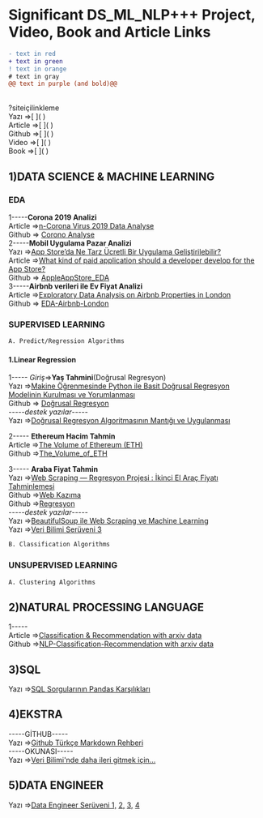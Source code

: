# Significant DS_ML_NLP+++ Project, Video, Book and Article Links
```diff
- text in red
+ text in green
! text in orange
# text in gray
@@ text in purple (and bold)@@
```
<br>
?siteiçilinkleme

  <br>
Yazı =>[     ]( ) <br>
Article =>[     ]( ) <br>
Github =>[     ]( ) <br>
Video =>[     ]( ) <br>
Book =>[     ]( ) <br>


## 1)DATA SCIENCE & MACHINE LEARNING


### EDA
1-----**Corona 2019 Analizi** <br>
Article =>[n-Corona Virus 2019 Data Analyse ](https://medium.com/@parlak.deniss/n-corona-virus-2019-data-analyse-eda-1a3d470ca5f8) <br>
Github  => [Corono Analyse](https://github.com/denizparlak1/datascience-project/tree/master/project-1)
<br>
2-----**Mobil Uygulama Pazar Analizi** <br>
Yazı =>[App Store’da Ne Tarz Ücretli Bir Uygulama Geliştirilebilir?](https://medium.com/@foreverflash95/eda-app-storeda-ne-tarz-%C3%BCcretli-bir-uygulama-geli%C5%9Ftirilebilir-363cb0fa83a4) <br>
Article =>[What kind of paid application should a developer develop for the App Store?](https://medium.com/@foreverflash95/eda-project-what-kind-of-paid-application-should-a-developer-develop-for-the-app-store-c98fcbc8111f) <br>
Github  => [AppleAppStore_EDA](https://github.com/aybukemeydan/AppleAppStore_EDA)
<br>
3-----**Airbnb verileri ile Ev Fiyat Analizi** <br>
Article =>[Exploratory Data Analysis on Airbnb Properties in London](https://medium.com/analytics-vidhya/exploratory-data-analysis-on-airbnb-properties-in-london-39eb80da6d15) <br>
Github  => [EDA-Airbnb-London](https://github.com/yalinyener/EDA-Airbnb-London)
<br>
### SUPERVISED LEARNING
```diff
A. Predict/Regression Algorithms
```
#### 1.Linear Regression
1----- _Giriş_=>**Yaş Tahmini**(Doğrusal Regresyon)<br>
Yazı =>[Makine Öğrenmesinde Python ile Basit Doğrusal Regresyon Modelinin Kurulması ve Yorumlanması](https://medium.com/@yigitsener/makine-%C3%B6%C4%9Frenmesinde-python-ile-basit-do%C4%9Frusal-regresyon-modelinin-kurulmas%C4%B1-ve-yorumlanmas%C4%B1-4cf918e1adf) <br>
Github  => [Doğrusal Regresyon](https://github.com/yigitsener/machine-learning/tree/master/regression)
<br>
-----_destek yazılar_-----
<br>
Yazı =>[Doğrusal Regresyon Algoritmasının Mantığı ve Uygulanması](https://medium.com/batech/do%C4%9Frusal-regresyon-algoritmas%C4%B1n%C4%B1n-mant%C4%B1%C4%9F%C4%B1-ve-uygulanmas%C4%B1-e65a86f806fd) <br>

2----- **Ethereum Hacim Tahmin** <br>
Article =>[The Volume of Ethereum (ETH)](https://medium.com/@yagmurbali/the-volume-of-ethereum-eth-af723d98223a) <br>
Github =>[The_Volume_of_ETH](https://github.com/yagmurbali/The_Volume_of_ETH) <br>

3----- **Araba Fiyat Tahmin** <br>
Yazı =>[Web Scraping — Regresyon Projesi : İkinci El Araç Fiyatı Tahminlemesi](https://medium.com/@mervehoroz14/web-scraping-regresyon-projesi-i%CC%87kinci-el-ara%C3%A7-fiyat%C4%B1-tahminlemesi-2d6706500572) <br>
Github =>[Web Kazıma](https://github.com/MerveHoroz/BeautifulSoup-WebScraping) <br>
Github =>[Regresyon](https://github.com/MerveHoroz/RegressionProject-PredictingUsedCarPrice) <br>
-----_destek yazılar_----- <br>
Yazı =>[BeautifulSoup ile Web Scraping ve Machine Learning](https://medium.com/@snnderya/beautifulsoup-ile-web-scraping-ve-machine-learning-6cc98defb2dc) <br>
Yazı =>[Veri Bilimi Serüveni 3](https://medium.com/@yunusyarba/veri-bilimi-ser%C3%BCveni-3-187fe19c3fcd) <br>
```diff
B. Classification Algorithms
```

### UNSUPERVISED LEARNING
```diff
A. Clustering Algorithms
```

## 2)NATURAL PROCESSING LANGUAGE
1----- <br>
Article =>[Classification & Recommendation with arxiv data](https://towardsdatascience.com/nlp-classification-recommendation-project-cae5623ccaae) <br>
Github =>[NLP-Classification-Recommendation with arxiv data](https://github.com/alpercakr/NLP-Classification-Recommendation-Project) <br>
## 3)SQL
Yazı =>[SQL Sorgularının Pandas Karşılıkları](https://medium.com/kodluyoruz/sql-sorgular%C4%B1n%C4%B1n-pandas-kar%C5%9F%C4%B1l%C4%B1klar%C4%B1-a6b5cf771dbe) <br>

## 4)EKSTRA
-----GİTHUB----- <br>
Yazı =>[Github Türkçe Markdown Rehberi](https://medium.com/deep-learning-turkiye/t%C3%BCrk%C3%A7e-markdown-rehberi-61779d2e2a96) <br>
-----OKUNASI----- <br>
Yazı =>[Veri Bilimi'nde daha ileri gitmek için...](https://blog.cobanov.xyz/ihtiyaclar-listesi) <br>



## 5)DATA ENGINEER
Yazı =>[Data Engineer Serüveni 1,](https://medium.com/@yunusyarba/data-engineer-ser%C3%BCveni-1-8ac7acd11821) 
[2,](https://medium.com/@yunusyarba/data-engineer-ser%C3%BCveni-2-39cc97cf8e60)
[3,](https://medium.com/@yunusyarba/data-engineer-ser%C3%BCveni-3-438b4e51acd3)
[4](https://medium.com/@yunusyarba/data-engineer-ser%C3%BCveni-4-454b70b1f5fa) <br>
